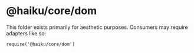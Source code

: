 # @haiku/core/dom

This folder exists primarily for aesthetic purposes. Consumers may require adapters like so:

    require('@haiku/core/dom')
